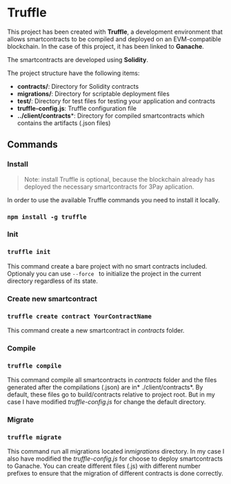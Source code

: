 # Truffle
This project has been created with **Truffle**, a development environment that allows smartcontracts to be compiled and deployed on an EVM-compatible blockchain. In the case of this project, it has been linked to **Ganache**.

The smartcontracts are developed using **Solidity**.

The project structure have the following items:
- **contracts/**: Directory for Solidity contracts
- **migrations/**: Directory for scriptable deployment files
- **test/**: Directory for test files for testing your application and contracts
- **truffle-config.js**: Truffle configuration file
- **../client/contracts***: Directory for compiled smartcontracts which contains the artifacts (.json files)

## Commands

### Install
> Note: install Truffle is optional, because the blockchain already has deployed the necessary smartcontracts for 3Pay aplication.

In order to use the available Truffle commands you need to install it locally.
### `npm install -g truffle`

### Init 
### `truffle init`
This command create a bare project with no smart contracts included. Optionaly you can use `--force ` to initialize the project in the current directory regardless of its state.

### Create new smartcontract
### `truffle create contract YourContractName `
This command create a new smartcontract in *contracts* folder. 

### Compile
### `truffle compile`
This command compile all smartcontracts in *contracts*  folder and the files generated after the compilations (.json) are in* ./client/contracts*. By default, these files go to build/contracts relative to project root. But in my case I have modified *truffle-config.js* for change the default directory.

### Migrate
### `truffle migrate`
This command run all migrations located in*migrations* directory. In my case I also have modified the *truffle-config.js* for choose to deploy smartcontracts to Ganache.
You can create different files (.js) with different number prefixes to ensure that the migration of different contracts is done correctly.

